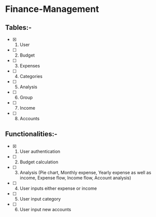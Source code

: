 # Finance-Management
## Tables:-
- [x] 1. User
- [ ] 2. Budget
- [ ] 3. Expenses
- [ ] 4. Categories
- [ ] 5. Analysis
- [ ] 6. Group
- [ ] 7. Income
- [ ] 8. Accounts

## Functionalities:-
- [x] 1. User authentication
- [ ] 2. Budget calculation
- [ ] 3. Analysis (Pie chart, Monthly expense, Yearly expense as well as income, Expense flow, Income flow, Account analysis)
- [ ] 4. User inputs either expense or income
- [ ] 5. User input category
- [ ] 6. User input new accounts
